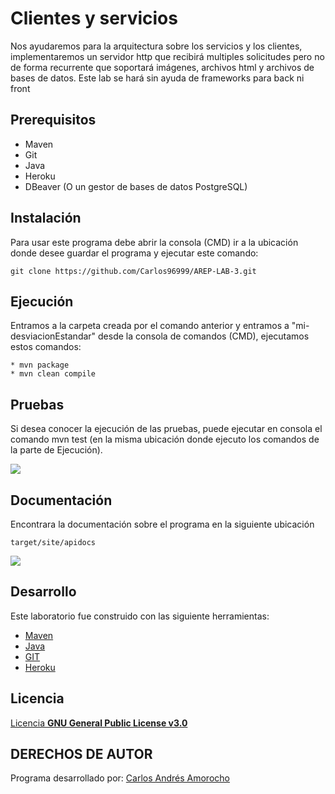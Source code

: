 # Clientes y servicios
Nos ayudaremos para la arquitectura sobre los servicios y los clientes, implementaremos un servidor http que recibirá multiples solicitudes pero no de forma recurrente que soportará imágenes, archivos html y archivos de bases de datos. Este lab se hará sin ayuda de frameworks para back ni front

## Prerequisitos
* Maven
* Git
* Java
* Heroku
* DBeaver (O un gestor de bases de datos PostgreSQL)

## Instalación
Para usar este programa debe abrir la consola (CMD) ir a la ubicación donde desee guardar el programa y ejecutar este comando:
```
git clone https://github.com/Carlos96999/AREP-LAB-3.git
```

## Ejecución
Entramos a la carpeta creada por el comando anterior y entramos a "mi-desviacionEstandar" desde la consola de comandos (CMD), ejecutamos estos comandos:
```
* mvn package
* mvn clean compile
```

## Pruebas
Si desea conocer la ejecución de las pruebas, puede ejecutar en consola el comando mvn test (en la misma ubicación donde ejecuto los comandos de la parte de Ejecución).

<img src="?raw=true">


## Documentación
Encontrara la documentación sobre el programa en la siguiente ubicación
```
target/site/apidocs
```

<img src="?raw=true">

## Desarrollo
Este laboratorio fue construido con las siguiente herramientas:
* [Maven](https://maven.apache.org/)
* [Java](https://www.java.com/es/)
* [GIT](https://git-scm.com/)
* [Heroku](https://www.heroku.com/)

## Licencia
[Licencia **GNU General Public License v3.0**](/LICENSE)

## DERECHOS DE AUTOR

Programa desarrollado por:
[Carlos Andrés Amorocho](https://github.com/Carlos96999)
